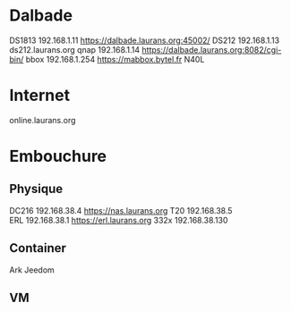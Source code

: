 # Dalbade
DS1813  192.168.1.11  https://dalbade.laurans.org:45002/
DS212   192.168.1.13    ds212.laurans.org
qnap    192.168.1.14    https://dalbade.laurans.org:8082/cgi-bin/
bbox    192.168.1.254   https://mabbox.bytel.fr
N40L    

# Internet
online.laurans.org

# Embouchure
## Physique
DC216   192.168.38.4    https://nas.laurans.org
T20     192.168.38.5    
ERL     192.168.38.1    https://erl.laurans.org
332x    192.168.38.130  
## Container
Ark
Jeedom
## VM
